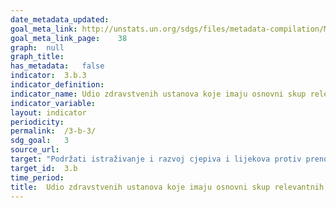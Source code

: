 ```yaml
---	
date_metadata_updated:	
goal_meta_link:	http://unstats.un.org/sdgs/files/metadata-compilation/Metadata-Goal-3.pdf
goal_meta_link_page:	38
graph:	null
graph_title:	
has_metadata:	false
indicator:	3.b.3
indicator_definition:	
indicator_name:	Udio zdravstvenih ustanova koje imaju osnovni skup relevantnih neophodnih lijekova koji su dostupni i pristupačni na održivoj osnovi
indicator_variable:	
layout:	indicator
periodicity:	
permalink:	/3-b-3/
sdg_goal:	3
source_url:	
target:	"Podržati istraživanje i razvoj cjepiva i lijekova protiv prenosivih i neprenosivih bolesti koje primarno pogađaju zemlje u razvoju, osigurati pristup cijenom pristupačnim osnovnim lijekovima i cjepivima, u skladu s Deklaracijom iz Dohe o Sporazumu o trgovinskim aspektima prava intelektualnog vlasništva (TRIPS) i javnom zdravlju, kojom se potvrđuje pravo zemalja u razvoju na potpuno korištenje odredbi Sporazuma o trgovinskim aspektima prava intelektualnog vlasništva s obzirom na fleksibilnosti u smislu zaštite javnog zdravlja, a posebno, osiguranje pristupa lijekovima za sve"
target_id:	3.b
time_period:	
title:	Udio zdravstvenih ustanova koje imaju osnovni skup relevantnih neophodnih lijekova koji su dostupni i pristupačni na održivoj osnovi
---	
```

